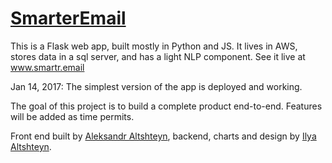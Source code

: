 # [SmarterEmail](www.smartr.email)

This is a Flask web app, built mostly in Python and JS. It lives in AWS, stores data in a sql server, and has a light NLP component. See it live at www.smartr.email

Jan 14, 2017: The simplest version of the app is deployed and working.

The goal of this project is to build a complete product end-to-end. Features will be added as time permits.

Front end built by [Aleksandr Altshteyn](aleksandraltshteyn.com), backend, charts and design by [Ilya Altshteyn](https://www.ilyaaltshteyn.com/data-thoughts/2017/1/10/latest-project-the-smartremail-webapp).
